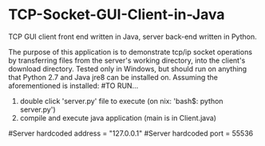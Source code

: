 # TCP-Socket-GUI-Client-in-Java
TCP GUI client front end written in Java, server back-end written in Python.

The purpose of this application is to demonstrate tcp/ip socket operations by transferring files from the server's working directory, into the client's download directory.
Tested only in Windows, but should run on anything that Python 2.7 and Java jre8 can be installed on. Assuming the aforementioned is installed: 
#TO RUN...
1. double click 'server.py' file to execute (on nix: 'bash$: python server.py')
2. compile and execute java application  (main is in Client.java)

#Server hardcoded address = "127.0.0.1"
#Server hardcoded port    =  55536
